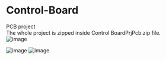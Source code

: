 # Control-Board
PCB project <br />
The whole project is zipped inside Control BoardPrjPcb.zip file.<br />
![image](https://github.com/user-attachments/assets/fd46399b-855a-4016-b8dd-09e470a400a7)

![image](https://github.com/user-attachments/assets/86fc90e9-7202-44e5-a027-a8f604cce4b5)
![image](https://github.com/user-attachments/assets/2a4a2070-12cb-442a-b927-79c30eb38c36)


